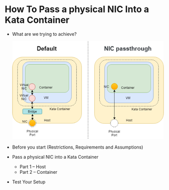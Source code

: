 # How To Pass a physical NIC Into a Kata Container
* What are we trying to achieve?

  ![](https://github.com/Yuval-Ai/documentation/blob/doc-create-NIC-passthrough-and-Kata/use-cases/images/NIC%20passthrough%20Diagram.png)

  

* Before you start (Restrictions, Requirements and Assumptions)

* Pass a physical NIC into a Kata Container
  * Part 1 – Host
  * Part 2 – Container  
  
* Test Your Setup
